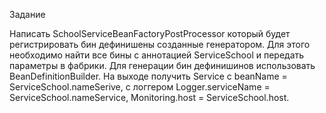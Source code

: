Задание

Написать SchoolServiceBeanFactoryPostProcessor который будет регистрировать бин дефинишены созданные генератором. Для этого необходимо найти все бины с аннотацией ServiceSchool и передать параметры в фабрики. Для генерации бин дефинишинов использовать BeanDefinitionBuilder. На выходе получить Service c beanName = ServiceSchool.nameSerive, с логгером Logger.serviceName = ServiceSchool.nameService, Monitoring.host = ServiceSchool.host.

